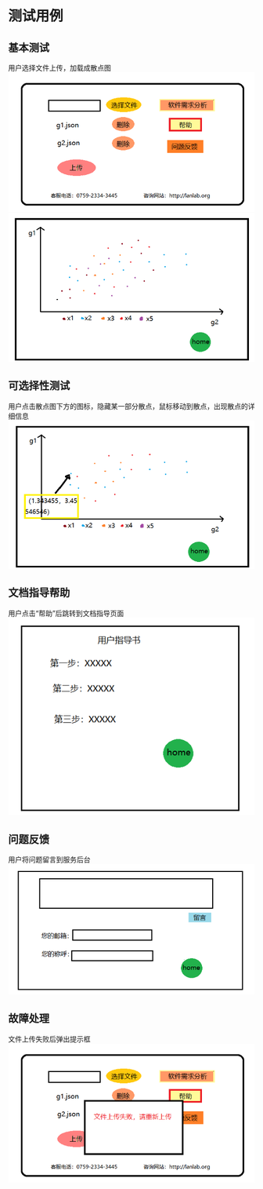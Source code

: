 # 测试用例
## 基本测试
   用户选择文件上传，加载成散点图    
  ![home](https://github.com/bananahab/System/blob/master/docs/image/homePage.png)
  ![defaultSelected](https://github.com/bananahab/System/blob/master/docs/image/page1.png)
## 可选择性测试
   用户点击散点图下方的图标，隐藏某一部分散点，鼠标移动到散点，出现散点的详细信息    
   ![selected](https://github.com/bananahab/System/blob/master/docs/image/page2.png)
## 文档指导帮助
   用户点击“帮助”后跳转到文档指导页面  
   ![help](https://github.com/bananahab/System/blob/master/docs/image/page4.png)
## 问题反馈
   用户将问题留言到服务后台  
   ![request](https://github.com/bananahab/System/blob/master/docs/image/page3.png)
## 故障处理
   文件上传失败后弹出提示框  
   ![error](https://github.com/bananahab/System/blob/master/docs/image/errorPage.png)
